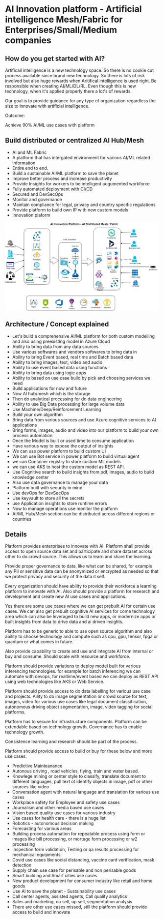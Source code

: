 # AI Innovation platform - Artificial intelligence Mesh/Fabric for Enterprises/Small/Medium companies

## How do you get started with AI?

Artificail intelligence is a new technology space. So there is no cookie cut process available since brand new technology. So there is lots of risk involved but also huge rewards when Aritifical intelligence is used right. Be responsible when creating AI/ML/DL/RL. Even though this is new technology, when it's applied properly there a lot's of rewards.

Our goal is to provide guidance for any type of organization regardless the size to innovate with artificial intelligence.

Outcome:

Achieve 90% AI/ML use cases with platform

## Build distributed or centralized AI Hub/Mesh

- AI and ML Fabric
- A platform that has intergated environment for various AI/ML related information
- Entire end to end.
- Build a sustainable AI/ML platform to save the planet
- Improve better process and increase productivity
- Provide Insights for workers to be intelligent augumented workforce
- Fully automated deployment with CI/CD
- Secured and DevSecOps
- Monitor and governance
- Maintain compliance for legal, privacy and country specific regulations
- Provide platform to build own IP with new custom models
- Innovation plaform

![alt text](https://github.com/balakreshnan/aifabric/blob/main/images/aifabmesh.jpg "AI Innovation Platform")

## Architecture / Concept explained

- Let's build a comprehensive AI/ML platform for both custom modelling and also using preexisting model in Azure Cloud
- Ability to bring data from any data sources
- Use various softwares and vendors softwares to bring data in
- Ability to bring Event based, real time and Batch based data
- Ability to bring images, text, video and audio
- Ability to use event based data using functions
- Ability to bring data using logic apps
- Ability to based on use case build by pick and choosing services we need
- Build applications for now and future
- Now AI hub/mesh which is the storage
- Then do analytical processing for do data engineering
- Ability to use Big Data processing for large volume data
- Use Machine/Deep/Reinforcement Learning
- Build your own algorithm
- Bring data from various sources and use Azure cognitive services to AI applications
- Bring forms, images, audio and video into our platform to build your own process automation
- Once the Model is built or used time to consume application
- Have various way to expose the output of insights
- We can use power platform to build custom UI
- We can use Bot service in power platform to build virtual agent
- we can Container registry to store custom ML models
- we can use AKS to host the custom model as REST API.
- Use Cognitive search to build insights from pdf, images, audio to build knowledge center
- Also use data governance to manage your data
- Platform built with security in mind
- Use devOps for DevSecOps
- Use keyvault to store all the secrets
- use Application insights to store runtime errors
- Now to manage operations use monitor the platform
- AI/ML Hub/Mesh section can be distributed across different regions or countries

## Details

Platform provides enterprises to innovate with AI. Platform shall provide access to open source data set and participate and share dataset across other to do crowd source. This allows us to learn and share the learning.

Provide proper governance to data, like what can be shared, for example any PII or sensitive data can be anonymized or encrypted as needed so that we protect privacy and security of the data it self.

Every organization should have ability to provide their workforce a learning platform to innovate with AI. Also should provide a platform for research and development and create new AI use cases and applications.

Yes there are some use cases where we can get prebuilt AI for certain use cases. We can also get prebuilt cognitive AI services for come technology area which can also be leveraged to build new apps, or modernize apps or built insights from data to drive data and ai driven insights.

Platform has to be generic to able to use open source algorithm and also ability to choose technology and compute such as cpu, gpu, tensor, fpga or quantum or what comes in future.

Also provide capability to create and use and integrate AI from internal or buy and consume. 
Should scale with resource and workforce.

Platform should provide variations to deploy model built for various inferencing technologies. for example for batch inferencing we can automate with devops, for realtime/event based we can deploy as REST API using web technologies like AKS or Web Service.

Platform should provide access to do data labelling for various use case and projects. Aility to do image segmentation or crowd source for text, images, video for various use cases like legal document classification, autonomous driving object segmentation, image, video tagging for social platforms.

Platform has to secure for infrastructure components. Platform can be extendable based on technology growth. Governance has to enable technology growth.

Consistence learning and research should be part of the process.

Platform should provide access to build or buy for these below and more use cases.

- Predictive Mainteanance
- Autonous driving , road vehicles, flying, train and water based.
- Knowlege mining or center style to classify, translate document to different languages, pull text ot identify objects in image, pdf or other sources like video
- Conversation agent with natural language and translation for various use cases
- Workplace safety for Employee and safety use cases
- Journalism and other media based use cases
- Vision based quality use cases for various industry
- Use cases for health care - there is a huge list
- Robotics - autonomous decision making
- Forecasting for various areas
- Building process automation for repeatable process using form or images like bill processing, or mortage form processing or w2 processing
- Inspection form validation, Testing or qa results processing for mechanical equipments
- Covid use cases like social distancing, vaccine card verification, mask detection
- Supply chain use case for perisable and non perisable goods
- Smart building and Smart cities use cases
- New product development for consumer industry like retail and home goods
- Use AI to save the planet - Sustainability use cases
- Call center agents, assisted agents, Call quality analytics
- Sales and marketing, co sell, up sell, segmentation analysis
- There are other use cases missed, still the platform should provide access to build and innovate
